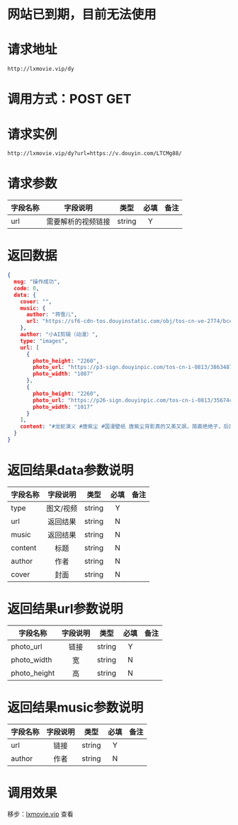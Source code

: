 # 网站已到期，目前无法使用
# 请求地址

```
http://lxmovie.vip/dy
```

# 调用方式：POST GET

# 请求实例

```
http://lxmovie.vip/dy?url=https://v.douyin.com/LTCMg88/
```

# 请求参数

|字段名称       |字段说明         |类型            |必填            |备注     |
| -------------|:--------------:|:--------------:|:--------------:| ------:|
|url|需要解析的视频链接|string|Y||

# 返回数据

```json
{
  msg: "操作成功",
  code: 0,
  data: {
    cover: "",
    music: {
      author: "蒋雪儿",
      url: "https://sf6-cdn-tos.douyinstatic.com/obj/tos-cn-ve-2774/bce6c7a28d7d4bf28cc5462ef7024465"
    },
    author: "小AI剪辑（动漫）",
    type: "images",
    url: [
      {
        photo_height: "2260",
        photo_url: "https://p3-sign.douyinpic.com/tos-cn-i-0813/386348748a7d43a090c66c8c7ee14e73~noop.webp?x-expires=1648022400&x-signature=VtK8AAfPY8dry%2FavucJwNNua%2Bko%3D&from=4257465056&s=PackSourceEnum_DOUYIN_REFLOW&se=false&sh=&sc=&l=2022022116184501019404521248008D90&biz_tag=aweme_images",
        photo_width: "1087"
      },
      {
        photo_height: "2260",
        photo_url: "https://p26-sign.douyinpic.com/tos-cn-i-0813/35674c5a441b43d2885d4c5df4e86713~noop.webp?x-expires=1648022400&x-signature=ZNGsm6wX1mysVcOSebL5DUK5oe8%3D&from=4257465056&s=PackSourceEnum_DOUYIN_REFLOW&se=false&sh=&sc=&l=2022022116184501019404521248008D90&biz_tag=aweme_images",
        photo_width: "1017"
      }
    ],
    content: "#龙蛇演义 #唐紫尘 #国漫壁纸 唐紫尘背影真的又美又飒，简直绝绝子，后面还有旗袍裙，职业装期待中。@抖音小助手 "
  }
}
```

# 返回结果data参数说明

|字段名称        |字段说明         |类型            |必填            |备注     |
| -------------|:--------------:|:--------------:|:--------------:| ------:|
|type|图文/视频|string|Y||
|url|返回结果|string|N||
|music|返回结果|string|N||
|content|标题|string|N||
|author|作者|string|N||
|cover|封面|string|N||

# 返回结果url参数说明

|字段名称       |字段说明         |类型            |必填            |备注     |
| -------------|:--------------:|:--------------:|:--------------:| ------:|
|photo_url|链接|string|Y||
|photo_width|宽|string|N||
|photo_height|高|string|N||

# 返回结果music参数说明

|字段名称       |字段说明         |类型            |必填            |备注     |
| -------------|:--------------:|:--------------:|:--------------:| ------:|
|url|链接|string|Y||
|author|作者|string|N||


# 调用效果

移步：[lxmovie.vip](lxmovie.vip) 查看




